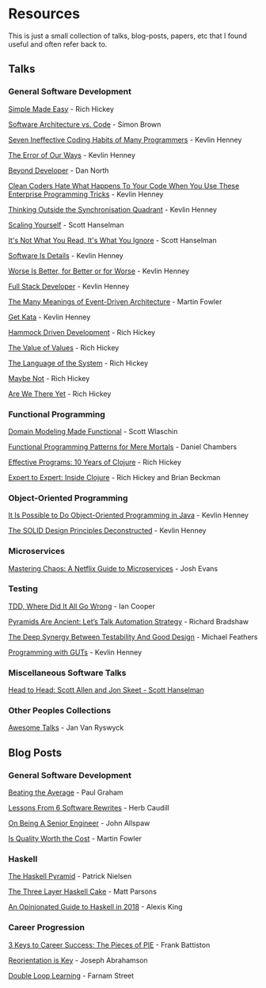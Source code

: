 # Resources

This is just a small collection of talks, blog-posts, papers, etc that I found useful and 
often refer back to.

## Talks

### General Software Development

[Simple Made Easy](https://www.infoq.com/presentations/Simple-Made-Easy/) - Rich Hickey

[Software Architecture vs. Code](https://youtu.be/GAFZcYlO5S0) - Simon Brown

[Seven Ineffective Coding Habits of Many Programmers](https://youtu.be/ZsHMHukIlJY) - Kevlin Henney

[The Error of Our Ways](https://youtu.be/IiGXq3yY70o) - Kevlin Henney

[Beyond Developer](https://youtu.be/wYEk0y8LYfg) - Dan North

[Clean Coders Hate What Happens To Your Code When You Use These Enterprise Programming Tricks](https://youtu.be/brfqm9k6qzc) - Kevlin Henney

[Thinking Outside the Synchronisation Quadrant](https://youtu.be/2yXtZ8x7TXw) - Kevlin Henney

[Scaling Yourself](https://youtu.be/FS1mnISoG7U) - Scott Hanselman

[It's Not What You Read, It's What You Ignore](https://youtu.be/IWPgUn8tL8s) - Scott Hanselman

[Software Is Details](https://youtu.be/yOYkzecsunQ) - Kevlin Henney

[Worse Is Better, for Better or for Worse](https://youtu.be/yOYkzecsunQ) - Kevlin Henney

[Full Stack Developer](https://youtu.be/JiQct3QixMo) - Kevlin Henney

[The Many Meanings of Event-Driven Architecture](https://youtu.be/STKCRSUsyP0) - Martin Fowler

[Get Kata](https://youtu.be/dHPX1SzeDjE) - Kevlin Henney

[Hammock Driven Development](https://youtu.be/f84n5oFoZBc) - Rich Hickey

[The Value of Values](https://youtu.be/-6BsiVyC1kM) - Rich Hickey

[The Language of the System](https://youtu.be/ROor6_NGIWU) - Rich Hickey

[Maybe Not](https://youtu.be/YR5WdGrpoug) - Rich Hickey

[Are We There Yet](https://youtu.be/E4RarTAZ2AY) - Rich Hickey

### Functional Programming

[Domain Modeling Made Functional](https://youtu.be/Up7LcbGZFuo) - Scott Wlaschin

[Functional Programming Patterns for Mere Mortals](https://youtu.be/v9QGWbGppis) - Daniel Chambers

[Effective Programs: 10 Years of Clojure](https://youtu.be/2V1FtfBDsLU) - Rich Hickey

[Expert to Expert: Inside Clojure](https://youtu.be/wASCH_gPnDw) - Rich Hickey and Brian Beckman

### Object-Oriented Programming

[It Is Possible to Do Object-Oriented Programming in Java](https://vimeo.com/56748054) - Kevlin Henney

[The SOLID Design Principles Deconstructed](https://youtu.be/tMW08JkFrBA) - Kevlin Henney

### Microservices

[Mastering Chaos: A Netflix Guide to Microservices](https://youtu.be/CZ3wIuvmHeM) - Josh Evans

### Testing

[TDD, Where Did It All Go Wrong](https://youtu.be/EZ05e7EMOLM) - Ian Cooper

[Pyramids Are Ancient: Let’s Talk Automation Strategy](https://youtu.be/83aHKC5C14Q) - Richard Bradshaw

[The Deep Synergy Between Testability And Good Design](https://youtu.be/4cVZvoFGJTU) - Michael Feathers

[Programming with GUTs](https://youtu.be/azoucC_fwzw) - Kevlin Henney

### Miscellaneous Software Talks

[Head to Head: Scott Allen and Jon Skeet - Scott Hanselman
](https://youtu.be/H2KkiRbDZyc)

### Other Peoples Collections

[Awesome Talks](https://github.com/JanVanRyswyck/awesome-talks) - Jan Van Ryswyck

## Blog Posts

### General Software Development

[Beating the Average](http://www.paulgraham.com/avg.html) - Paul Graham

[Lessons From 6 Software Rewrites](https://medium.com/@herbcaudill/lessons-from-6-software-rewrite-stories-635e4c8f7c22) - Herb Caudill

[On Being A Senior Engineer](https://www.kitchensoap.com/2012/10/25/on-being-a-senior-engineer/) - John Allspaw

[Is Quality Worth the Cost](https://martinfowler.com/articles/is-quality-worth-cost.html) - Martin Fowler

### Haskell

[The Haskell Pyramid](https://patrickmn.com/software/the-haskell-pyramid/) - Patrick Nielsen

[The Three Layer Haskell Cake](https://www.parsonsmatt.org/2018/03/22/three_layer_haskell_cake.html) - Matt Parsons

[An Opinionated Guide to Haskell in 2018](https://lexi-lambda.github.io/blog/2018/02/10/an-opinionated-guide-to-haskell-in-2018/) - Alexis King

### Career Progression

[3 Keys to Career Success: The Pieces of PIE](http://www.mondofrank.com/pie/) - Frank Battiston

[Reorientation is Key](https://jspha.com/posts/reorientation-is-key/) - Joseph Abrahamson

[Double Loop Learning](https://fs.blog/2018/06/double-loop-learning/) - Farnam Street
